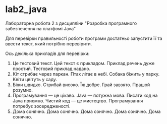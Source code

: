 # lab2_java
Лабораторна робота 2 з дисципліни "Розробка програмного забезпечення на платфомі Java"

Для перевірки правильності роботи програми достатньо запустити її та ввести текст, який потрібно перевірити.

Ось декілька прикладів для перевірки:
1. Це тестовий текст. Цей текст є прикладом. Приклад речень дуже простий. Тестовий приклад надано.
2. Кіт стрибає через паркан. Птах літає в небі. Собака біжить у парку. Квіти цвітуть у саду.
3. Біжи швидко. Стрибай високо. Їж добре. Грай завзято. Працюй розумно.
4. Програмування — це цікаво. Java — потужна мова. Писати код на Java приємно. Чистий код — це мистецтво. Програмування потребує зосередженості.
5. Дома сонячно. Дома сонячно. Дома сонячно. Дома сонячно. Дома сонячно.

